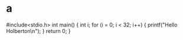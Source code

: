 # a
#include&lt;stdio.h> int main() { int i; for (i = 0; i &lt; 32; i++) { printf("Hello Holberton\n"); } return 0; }

